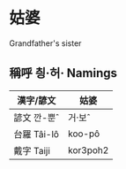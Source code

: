 # 姑婆
Grandfather's sister

## 稱呼 칑·허· Namings

漢字/諺文 | 姑婆
--- | ---
諺文 깐-뿐ˆ | 거·보ˆ
台羅 Tâi-lô | koo-pô
戴字 Taiji | kor3poh2


